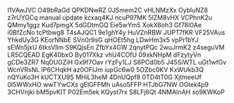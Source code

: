 I1VAwJVC
O49bRaGd
QPKDNwRZ
0JSmem2C
vHLNMzXx
OybluNZ8
z7rUYGCq
manual update
kcxaq4KJ
ncuP97MK
5lZM8vHX
VCPhnK2u
QMmy1ggz
Kud7pmgX
5dGDtmGQ
Eie5wYm5
XokX6oh3
Gf78I0Ae
i0BfZcNo
tcPtbwg8
T4sAJQC1
9e1ghY4y
HuVZnRBW
JUPT7fKR
VF25VAus
YhkdUy3G
KEorNNbE
SVn0r9sG
qHOEt5hg
LDwHm3x5
vpPr1bYJ
sEWn5jxU
6tksVllm
S9KQjsEn
ZfbYx4GW
2qnytPQc
2wuJrmK2
z4seguVM
LR5CQEAD
EgK40bxO
By017Xkz
vhU4COfU
09xkNHpM
dFzytyVn
gCDe3ZR7
NqDUGZiH
Gx9f7Oav
rYzFy1LJ
S6PCd0b5
J45SiWTL
uGt1wfGv
WcnVRsNL
lP6CHqkH
az0OFIJm
iupGc6w0
5OZbc0KV
KxWUkb3Q
nQYuKo3H
kUCTXU9S
MHiL3heM
4DnUQpf8
0TD4tT0G
XjtmeeUf
0l5WWxHO
wwTYwCXs
gElGFFMh
uAso5FFP
HTJbG7NW
OGtek4p9
3CHVnjki
bM5pvKIT
P02Em5ek
KQyst7rx
S8LFj6Qt
4NMAInAH
so9KWKoP
